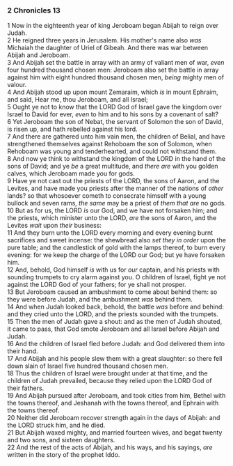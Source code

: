 ### 2 Chronicles 13

1 Now in the eighteenth year of king Jeroboam began Abijah to reign over Judah.  
2 He reigned three years in Jerusalem. His mother's name also *was* Michaiah the daughter of Uriel of Gibeah. And there was war between Abijah and Jeroboam.  
3 And Abijah set the battle in array with an army of valiant men of war, *even* four hundred thousand chosen men: Jeroboam also set the battle in array against him with eight hundred thousand chosen men, *being* mighty men of valour.  
4 And Abijah stood up upon mount Zemaraim, which *is* in mount Ephraim, and said, Hear me, thou Jeroboam, and all Israel;  
5 Ought ye not to know that the LORD God of Israel gave the kingdom over Israel to David for ever, *even* to him and to his sons by a covenant of salt?  
6 Yet Jeroboam the son of Nebat, the servant of Solomon the son of David, is risen up, and hath rebelled against his lord.  
7 And there are gathered unto him vain men, the children of Belial, and have strengthened themselves against Rehoboam the son of Solomon, when Rehoboam was young and tenderhearted, and could not withstand them.  
8 And now ye think to withstand the kingdom of the LORD in the hand of the sons of David; and ye *be* a great multitude, and *there are* with you golden calves, which Jeroboam made you for gods.  
9 Have ye not cast out the priests of the LORD, the sons of Aaron, and the Levites, and have made you priests after the manner of the nations of *other* lands? so that whosoever cometh to consecrate himself with a young bullock and seven rams, *the same* may be a priest of *them that are* no gods.  
10 But as for us, the LORD *is* our God, and we have not forsaken him; and the priests, which minister unto the LORD, *are* the sons of Aaron, and the Levites *wait* upon *their* business:  
11 And they burn unto the LORD every morning and every evening burnt sacrifices and sweet incense: the shewbread also *set they in order* upon the pure table; and the candlestick of gold with the lamps thereof, to burn every evening: for we keep the charge of the LORD our God; but ye have forsaken him.  
12 And, behold, God himself *is* with us for *our* captain, and his priests with sounding trumpets to cry alarm against you. O children of Israel, fight ye not against the LORD God of your fathers; for ye shall not prosper.  
13 But Jeroboam caused an ambushment to come about behind them: so they were before Judah, and the ambushment *was* behind them.  
14 And when Judah looked back, behold, the battle *was* before and behind: and they cried unto the LORD, and the priests sounded with the trumpets.  
15 Then the men of Judah gave a shout: and as the men of Judah shouted, it came to pass, that God smote Jeroboam and all Israel before Abijah and Judah.  
16 And the children of Israel fled before Judah: and God delivered them into their hand.  
17 And Abijah and his people slew them with a great slaughter: so there fell down slain of Israel five hundred thousand chosen men.  
18 Thus the children of Israel were brought under at that time, and the children of Judah prevailed, because they relied upon the LORD God of their fathers.  
19 And Abijah pursued after Jeroboam, and took cities from him, Bethel with the towns thereof, and Jeshanah with the towns thereof, and Ephrain with the towns thereof.  
20 Neither did Jeroboam recover strength again in the days of Abijah: and the LORD struck him, and he died.  
21 But Abijah waxed mighty, and married fourteen wives, and begat twenty and two sons, and sixteen daughters.  
22 And the rest of the acts of Abijah, and his ways, and his sayings, *are* written in the story of the prophet Iddo.  
